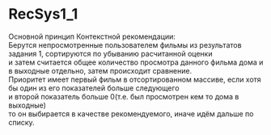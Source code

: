 # RecSys1_1
Основной принцип Контекстной рекомендации:<br>
Берутся непросмотренные пользователем фильмы из результатов задания 1, сортируются по убыванию расчитанной оценки<br>
и затем считается общее количество просмотра данного фильма дома и в выходные отдельно, затем происходит сравнение.<br>
Приоритет имеет первый фильм в отсортированном массиве, если хотя бы один из его показателей больше следующего<br>
и второй показатель больше 0(т.е. был просмотрен кем то дома в выходные)<br>
то он выбирается в качестве рекомендуемого, иначе идём дальше по списку.

